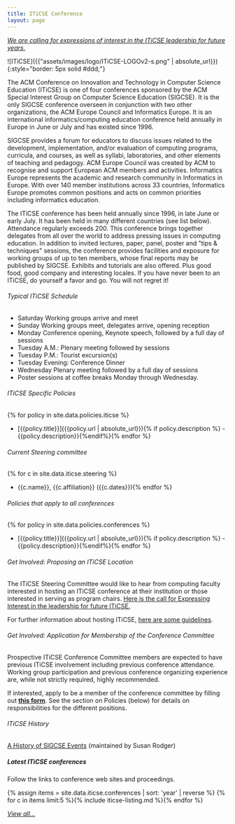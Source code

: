 ```yaml
---
title: ITiCSE Conference
layout: page
---
```


*[We are calling for expressions of interest in the ITiCSE
leadership for future years.](interesthosting.html)*

![ITiCSE]({{"assets/images/logo/ITiCSE-LOGOv2-s.png" | absolute_url}}){:style="border: 5px solid #ddd;"}


The ACM Conference on Innovation and Technology in Computer Science Education (ITiCSE) is one of four conferences sponsored by the ACM Special Interest Group on Computer Science Education (SIGCSE). It is the only SIGCSE conference overseen in conjunction with two other organizations, the ACM Europe Council and Informatics Europe. It is an international informatics/computing education conference held annually in Europe in June or July and has existed since 1996.

SIGCSE provides a forum for educators to discuss issues related to the development, implementation, and/or evaluation of computing programs, curricula, and courses, as well as syllabi, laboratories, and other elements of teaching and pedagogy. ACM Europe Council was created by ACM to recognise and support European ACM members and activities. Informatics Europe represents the academic and research community in Informatics in Europe. With over 140 member institutions across 33 countries, Informatics Europe promotes common positions and acts on common priorities including informatics education.


The ITiCSE conference has been held annually since 1996, in late June or early July. It has been held in many different countries (see list below). Attendance regularly exceeds 200. This conference brings together delegates from all over the world to address pressing issues in computing education. In addition to invited lectures, paper, panel, poster and \"tips & techniques\" sessions, the conference provides facilities and exposure for working groups of up to ten members, whose final reports may be published by SIGCSE. Exhibits and tutorials are also offered. Plus good food, good company and interesting locales. If you have never been to an ITiCSE, do yourself a favor and go. You will not regret it!

###### Typical ITiCSE Schedule

-   Saturday Working groups arrive and meet
-   Sunday Working groups meet, delegates arrive, opening reception
-   Monday Conference opening, Keynote speech, followed by a full day of sessions
-   Tuesday A.M.: Plenary meeting followed by sessions
-   Tuesday P.M.: Tourist excursion(s)
-   Tuesday Evening: Conference Dinner
-   Wednesday Plenary meeting followed by a full day of sessions
-   Poster sessions at coffee breaks Monday through Wednesday.

###### ITiCSE Specific Policies

{% for policy in site.data.policies.iticse %}
- [{{policy.title}}]({{policy.url | absolute_url}}){% if policy.description %} - {{policy.description}}{%endif%}{% endfor %}

###### Current Steering committee

{% for c in site.data.iticse.steering %}
- {{c.name}}, {{c.affiliation}} ({{c.dates}}){% endfor %}


###### Policies that apply to all conferences

{% for policy in site.data.policies.conferences %}
- [{{policy.title}}]({{policy.url | absolute_url}}){% if policy.description %} - {{policy.description}}{%endif%}{% endfor %}

###### Get Involved: Proposing an ITiCSE Location

The ITiCSE Steering Committee would like to hear from computing
faculty interested in hosting an ITiCSE conference at their institution
or those interested in serving as program chairs. [Here is the call for
Expressing Interest in the leadership for future ITiCSE.](interesthosting.html)

For further information about hosting ITiCSE, [here are some
guidelines](host.html).

###### Get Involved: Application for Membership of the Conference Committee

Prospective ITiCSE Conference Committee members are expected to have
previous ITiCSE involvement including previous conference attendance.
Working group participation and previous conference organizing
experience are, while not strictly required, highly recommended.

If interested, apply to be a member of the conference committee by
filling out [**this form**](https://docs.google.com/forms/d/e/1FAIpQLSfskKUSpxSeUQxXvbEi-Q7L0St8_w04U0HhoZJcyT03WeeXGA/viewform).
See the section on Policies (below) for details on responsibilities for
the different positions.

###### ITiCSE History

[A History of SIGCSE Events](https://users.cs.duke.edu/~rodger/sigcseconferences.html)
(maintained by Susan Rodger)

##### Latest ITiCSE conferences

Follow the links to conference web sites and proceedings.

{% assign items = site.data.iticse.conferences | sort: 'year' | reverse %}
{% for c in items limit:5 %}{% include iticse-listing.md %}{% endfor %}

<a href="conferences.html"><i>View all...</i></a>

